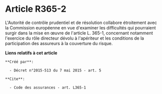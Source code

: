 # Article R365-2

L'Autorité de contrôle prudentiel et de résolution collabore étroitement avec la Commission européenne en vue d'examiner les
difficultés qui pourraient surgir dans la mise en œuvre de l'article L. 365-1, concernant notamment l'exercice du rôle
directeur dévolu à l'apériteur et les conditions de la participation des assureurs à la couverture du risque.

**Liens relatifs à cet article**

	**Créé par**:

	  - Décret n°2015-513 du 7 mai 2015 - art. 5

	**Cite**:

	  - Code des assurances - art. L365-1

